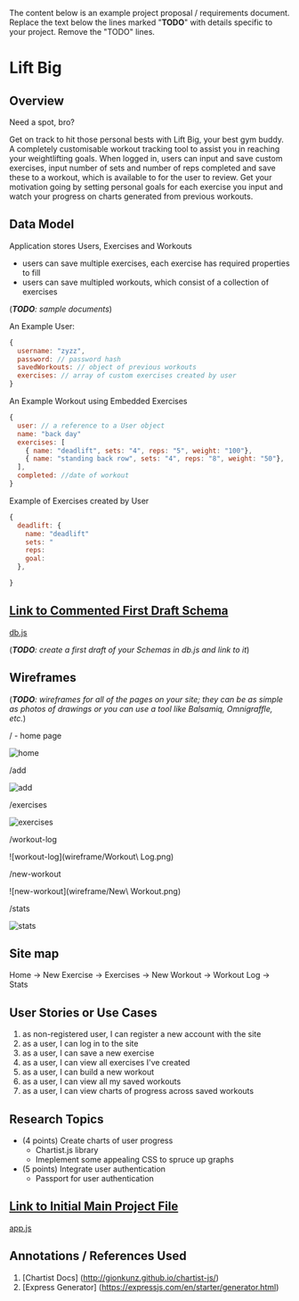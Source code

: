 The content below is an example project proposal / requirements document. Replace the text below the lines marked "__TODO__" with details specific to your project. Remove the "TODO" lines.

# Lift Big

## Overview

Need a spot, bro?

Get on track to hit those personal bests with Lift Big, your best gym buddy. A completely customisable workout tracking tool to assist you in reaching your weightlifting goals.
When logged in, users can input and save custom exercises, input number of sets and number of reps completed and save these to a workout, which is available to for the user to review.
Get your motivation going by setting personal goals for each exercise you input and watch your progress on charts generated from previous workouts. 
 

## Data Model


Application stores Users, Exercises and Workouts
* users can save multiple exercises, each exercise has required properties to fill
* users can save multipled workouts, which consist of a collection of exercises


(___TODO__: sample documents_)

An Example User:

```javascript
{
  username: "zyzz",
  password: // password hash
  savedWorkouts: // object of previous workouts
  exercises: // array of custom exercises created by user
}
```

An Example Workout using Embedded Exercises
```javascript
{
  user: // a reference to a User object
  name: "back day"
  exercises: [
    { name: "deadlift", sets: "4", reps: "5", weight: "100"},
    { name: "standing back row", sets: "4", reps: "8", weight: "50"},
  ],
  completed: //date of workout
}
```

Example of Exercises created by User
```javascript
{
  deadlift: {
    name: "deadlift"
    sets: "
    reps:
    goal:
  }, 

}
```

## [Link to Commented First Draft Schema](db.js) 

[db.js](db.js)

(___TODO__: create a first draft of your Schemas in db.js and link to it_)

## Wireframes

(___TODO__: wireframes for all of the pages on your site; they can be as simple as photos of drawings or you can use a tool like Balsamiq, Omnigraffle, etc._)

/ - home page

![home](wireframe/Home.png)

/add

![add](wireframe/Add.png)

/exercises

![exercises](wireframe/Exercises.png)

/workout-log

![workout-log](wireframe/Workout\ Log.png)

/new-workout

![new-workout](wireframe/New\ Workout.png)

/stats

![stats](wireframe/Stats.png)


## Site map

Home
  -> New Exercise
  -> Exercises
  -> New Workout
  -> Workout Log
  -> Stats


## User Stories or Use Cases

1. as non-registered user, I can register a new account with the site
2. as a user, I can log in to the site
3. as a user, I can save a new exercise
4. as a user, I can view all exercises I've created
5. as a user, I can build a new workout
6. as a user, I can view all my saved workouts
7. as a user, I can view charts of progress across saved workouts


## Research Topics

* (4 points) Create charts of user progress
    * Chartist.js library
    * Imeplement some appealing CSS to spruce up graphs
* (5 points) Integrate user authentication
    * Passport for user authentication


## [Link to Initial Main Project File](app.js) 

[app.js](app.js)

## Annotations / References Used

1. [Chartist Docs] (http://gionkunz.github.io/chartist-js/)
2. [Express Generator] (https://expressjs.com/en/starter/generator.html)
